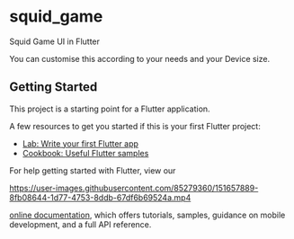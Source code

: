 # squid_game

Squid Game UI in Flutter

You can customise this according to your needs 
and your Device size.

## Getting Started

This project is a starting point for a Flutter application.

A few resources to get you started if this is your first Flutter project:

- [Lab: Write your first Flutter app](https://flutter.dev/docs/get-started/codelab)
- [Cookbook: Useful Flutter samples](https://flutter.dev/docs/cookbook)

For help getting started with Flutter, view our

https://user-images.githubusercontent.com/85279360/151657889-8fb08644-1d77-4753-8ddb-67df6b69524a.mp4


[online documentation](https://flutter.dev/docs), which offers tutorials,
samples, guidance on mobile development, and a full API reference.
